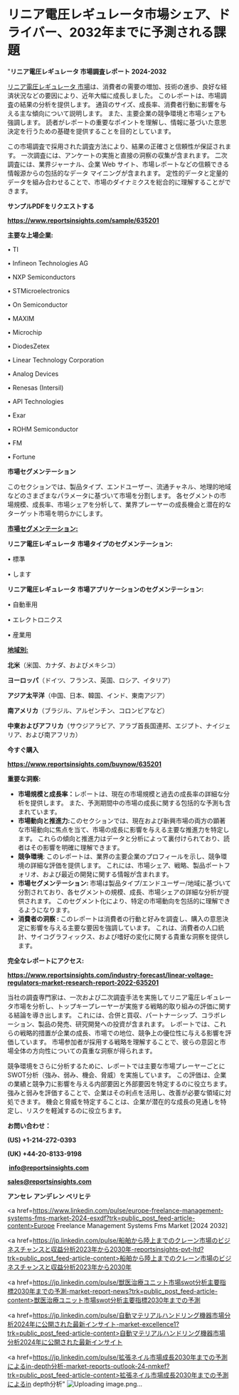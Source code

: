 # リニア電圧レギュレータ市場シェア、ドライバー、2032年までに予測される課題

"<strong>リニア電圧レギュレータ 市場調査レポート 2024-2032</strong>

<a href=https://www.reportsinsights.com/sample/635201>リニア電圧レギュレータ 市場</a>は、消費者の需要の増加、技術の進歩、良好な経済状況などの要因により、近年大幅に成長しました。 このレポートは、市場調査の結果の分析を提供します。 通貨のサイズ、成長率、消費者行動に影響を与える主な傾向について説明します。 また、主要企業の競争環境と市場シェアも強調します。 読者がレポートの重要なポイントを理解し、情報に基づいた意思決定を行うための基礎を提供することを目的としています。

この市場調査で採用された調査方法により、結果の正確さと信頼性が保証されます。 一次調査には、アンケートの実施と直接の洞察の収集が含まれます。 二次調査には、業界ジャーナル、企業 Web サイト、市場レポートなどの信頼できる情報源からの包括的なデータ マイニングが含まれます。 定性的データと定量的データを組み合わせることで、市場のダイナミクスを総合的に理解することができます。

<strong><b>サンプルPDFをリクエストする</b></strong>

<a href=https://www.reportsinsights.com/sample/635201><strong><u>https://www.reportsinsights.com/sample/635201</u></strong></a>

<strong>主要な上場企業:</strong>

• TI

• Infineon Technologies AG

• NXP Semiconductors

• STMicroelectronics

• On Semiconductor

• MAXIM

• Microchip

• DiodesZetex

• Linear Technology Corporation

• Analog Devices

• Renesas (Intersil)

• API Technologies

• Exar

• ROHM Semiconductor

• FM

• Fortune

<strong>市場セグメンテーション</strong>

このセクションでは、製品タイプ、エンドユーザー、流通チャネル、地理的地域などのさまざまなパラメータに基づいて市場を分割します。 各セグメントの市場規模、成長率、市場シェアを分析して、業界プレーヤーの成長機会と潜在的なターゲット市場を明らかにします。

<strong><u>市場セグメンテーション</u></strong><strong><u>:</u></strong>

<strong>リニア電圧レギュレータ 市場タイプのセグメンテーション:</strong>

• 標準

• します

<strong>リニア電圧レギュレータ 市場アプリケーションのセグメンテーション:</strong>

• 自動車用

• エレクトロニクス

• 産業用

<strong><u>地域別</u></strong><strong><u>:</u></strong>

<strong>北米</strong>（米国、カナダ、およびメキシコ）

<strong>ヨーロッパ</strong>（ドイツ、フランス、英国、ロシア、イタリア）

<strong>アジア太平洋</strong>（中国、日本、韓国、インド、東南アジア）

<strong>南アメリカ</strong>（ブラジル、アルゼンチン、コロンビアなど）

<strong>中東およびアフリカ</strong>（サウジアラビア、アラブ首長国連邦、エジプト、ナイジェリア、および南アフリカ）

<strong>今すぐ購入</strong>

<a href=https://www.reportsinsights.com/buynow/635201><strong><u>https://www.reportsinsights.com/buynow/635201</u></strong></a>

<strong>重要な洞察:</strong>
<ul>
  <li><strong>市場規模と成長率：</strong>レポートは、現在の市場規模と過去の成長率の詳細な分析を提供します。 また、予測期間中の市場の成長に関する包括的な予測も含まれています。</li>
  <li><strong>市場動向と推進力:</strong>このセクションでは、現在および新興市場の両方の顕著な市場動向に焦点を当て、市場の成長に影響を与える主要な推進力を特定します。 これらの傾向と推進力はデータと分析によって裏付けられており、読者はその影響を明確に理解できます。</li>
  <li><strong>競争環境</strong>: このレポートは、業界の主要企業のプロフィールを示し、競争環境の詳細な評価を提供します。 これには、市場シェア、戦略、製品ポートフォリオ、および最近の開発に関する情報が含まれます。</li>
  <li><strong>市場セグメンテーション: </strong>市場は製品タイプ/エンドユーザー/地域に基づいて分割されており、各セグメントの規模、成長、市場シェアの詳細な分析が提供されます。 このセグメント化により、特定の市場動向を包括的に理解できるようになります。</li>
  <li><strong>消費者の洞察 : </strong>このレポートは消費者の行動と好みを調査し、購入の意思決定に影響を与える主要な要因を強調しています。 これは、消費者の人口統計、サイコグラフィックス、および嗜好の変化に関する貴重な洞察を提供します。</li>
</ul>
<strong>完全なレポートにアクセス:</strong>

<a href=https://www.reportsinsights.com/industry-forecast/linear-voltage-regulators-market-research-report-2022-635201><strong><u><b>https://www.reportsinsights.com/industry-forecast/linear-voltage-regulators-market-research-report-2022-635201</b></u></strong></a>

当社の調査専門家は、一次および二次調査手法を実施してリニア電圧レギュレータ市場を分析し、トップキープレーヤーが実施する戦略的取り組みの評価に関する結論を導き出します。 これには、合併と買収、パートナーシップ、コラボレーション、製品の発売、研究開発への投資が含まれます。 レポートでは、これらの戦略的措置が企業の成長、市場での地位、競争上の優位性に与える影響を評価しています。 市場参加者が採用する戦略を理解することで、彼らの意図と市場全体の方向性についての貴重な洞察が得られます。

競争環境をさらに分析するために、レポートでは主要な市場プレーヤーごとにSWOT分析（強み、弱み、機会、脅威）を実施しています。 この評価は、企業の業績と競争力に影響を与える内部要因と外部要因を特定するのに役立ちます。 強みと弱みを評価することで、企業はその利点を活用し、改善が必要な領域に対処できます。 機会と脅威を特定することは、企業が潜在的な成長の見通しを特定し、リスクを軽減するのに役立ちます。

<strong>お問い合わせ：</strong>

<strong>(US) +1-214-272-0393</strong>

<strong>(UK) +44-20-8133-9198</strong>

<strong> </strong><a href=info@reportsinsights.com><strong><u>info@reportsinsights.com</u></strong></a>

<a href=sales@reportsinsights.com><strong><u>sales@reportsinsights.com</u></strong></a>

<strong>アンセレ アンデレン ベリヒテ</strong>

<a href=https://www.linkedin.com/pulse/europe-freelance-management-systems-fms-market-2024-esxdf?trk=public_post_feed-article-content>Europe Freelance Management Systems Fms Market [2024 2032]</a>

<a href=https://jp.linkedin.com/pulse/船舶から陸上までのクレーン市場のビジネスチャンスと収益分析2023年から2030年-reportsinsights-pvt-ltd?trk=public_post_feed-article-content>船舶から陸上までのクレーン市場のビジネスチャンスと収益分析2023年から2030年</a>

<a href=https://jp.linkedin.com/pulse/獣医治療ユニット市場swot分析主要指標2030年までの予測-market-report-news?trk=public_post_feed-article-content>獣医治療ユニット市場swot分析主要指標2030年までの予測</a>

<a href=https://jp.linkedin.com/pulse/自動マテリアルハンドリング機器市場分析2024年に公開された最新インサイト-market-excellence1?trk=public_post_feed-article-content>自動マテリアルハンドリング機器市場分析2024年に公開された最新インサイト</a>

<a href=https://jp.linkedin.com/pulse/拡張ネイル市場成長2030年までの予測によるin-depth分析-market-reports-outlook-24-nmkef?trk=public_post_feed-article-content>拡張ネイル市場成長2030年までの予測によるin depth分析</a>"
![Uploading image.png…]()
